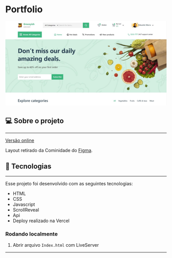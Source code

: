 # Portfolio

<div align="center">
  <img
    width="768px"
    height="auto"
    alt="Homepage do projeto"
    title="Home do blog"
    src="./groceyish.JPG"
  />
</div>

## 💻 Sobre o projeto

---

<a href="https://groce-yish.vercel.app/" target="_blank">Versão online</a>

Layout retirado da Cominidade do [Figma](https://www.figma.com/file/6e8YHZoqz42jOOc9Emv9qX/Free-grocery-website-design-Community).

## 🚀 Tecnologias

---

Esse projeto foi desenvolvido com as seguintes tecnologias:

- HTML
- CSS
- Javascript
- ScrollReveal
- Api
- Deploy realizado na Vercel

### Rodando localmente

1. Abrir arquivo `Index.html` com LiveServer

---
<!-- 
1. Instalar todos os pacotes com `yarn install`
2. Executar o comando `yarn dev`
3. Em alguns seguntos a URL: `http://localhost:3000/` ficará disponível -->
